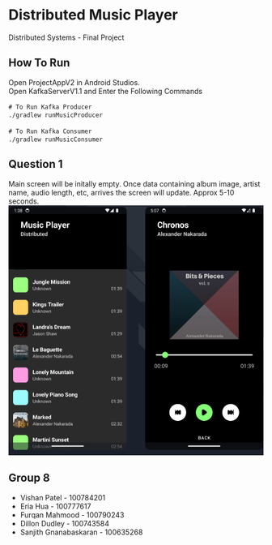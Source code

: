 # Distributed Music Player
Distributed Systems - Final Project
## How To Run
Open ProjectAppV2 in Android Studios.
<br>
Open KafkaServerV1.1 and Enter the Following Commands
```
# To Run Kafka Producer
./gradlew runMusicProducer

# To Run Kafka Consumer
./gradlew runMusicConsumer
```
## Question 1
Main screen will be initally empty. Once data containing album image, artist name, audio length, etc, arrives the screen will update. Approx 5-10 seconds.
<br>
![](https://github.com/23Vishan/Distributed-Music-Player/blob/main/Screenshots/User_Interface.png)
## Group 8
- Vishan Patel - 100784201
- Eria Hua - 100777617
- Furqan Mahmood - 100790243
- Dillon Dudley - 100743584
- Sanjith Gnanabaskaran - 100635268
